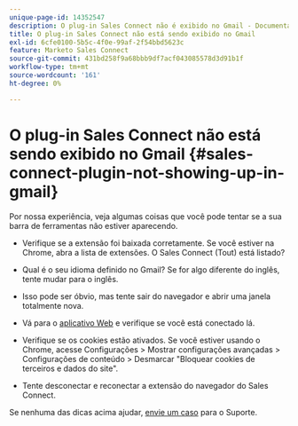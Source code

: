 ```yaml
---
unique-page-id: 14352547
description: O plug-in Sales Connect não é exibido no Gmail - Documentação do Marketo - Documentação do produto
title: O plug-in Sales Connect não está sendo exibido no Gmail
exl-id: 6cfe0100-5b5c-4f0e-99af-2f54bbd5623c
feature: Marketo Sales Connect
source-git-commit: 431bd258f9a68bbb9df7acf043085578d3d91b1f
workflow-type: tm+mt
source-wordcount: '161'
ht-degree: 0%

---
```


# O plug-in Sales Connect não está sendo exibido no Gmail {#sales-connect-plugin-not-showing-up-in-gmail}

Por nossa experiência, veja algumas coisas que você pode tentar se a sua barra de ferramentas não estiver aparecendo.

- Verifique se a extensão foi baixada corretamente. Se você estiver na Chrome, abra a lista de extensões. O Sales Connect (Tout) está listado?

- Qual é o seu idioma definido no Gmail? Se for algo diferente do inglês, tente mudar para o inglês.

- Isso pode ser óbvio, mas tente sair do navegador e abrir uma janela totalmente nova.

- Vá para o [aplicativo Web](https://toutapp.com/login) e verifique se você está conectado lá.

- Verifique se os cookies estão ativados. Se você estiver usando o Chrome, acesse Configurações > Mostrar configurações avançadas > Configurações de conteúdo > Desmarcar &quot;Bloquear cookies de terceiros e dados do site&quot;.

- Tente desconectar e reconectar a extensão do navegador do Sales Connect.

Se nenhuma das dicas acima ajudar, [envie um caso](https://nation.marketo.com/community/support_solutions) para o Suporte.
